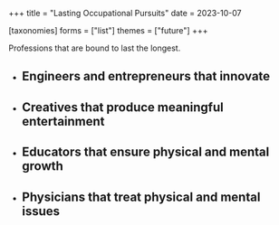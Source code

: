 +++
title = "Lasting Occupational Pursuits"
date = 2023-10-07

[taxonomies]
forms = ["list"]
themes = ["future"]
+++

Professions that are bound to last the longest.

<!-- more -->

- ## Engineers and entrepreneurs that innovate

-  ## Creatives that produce meaningful entertainment

-  ## Educators that ensure physical and mental growth

-  ## Physicians that treat physical and mental issues

